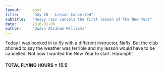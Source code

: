 ```yaml
---
layout:     post
title:      "Day 28 - Lesson Cancelled"
subtitle:   "Heavy rain cancels the first lesson of the New Year"
date:       2016-01-09
author:     "Owain Abraham-Williams"
---
```


Today I was booked in to fly with a different instructor, Nafis. But the club phoned to
say the weather was terrible and my lesson would have to be cancelled. Not how I wanted
the New Year to start. Harumph!

#### TOTAL FLYING HOURS = 15.5